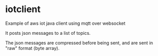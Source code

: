 # iotclient
Example of aws iot java client using mqtt over websocket

It posts json messages to a list of topics. 

The json messages are compressed before being sent, and are sent in "raw" format (byte array).
